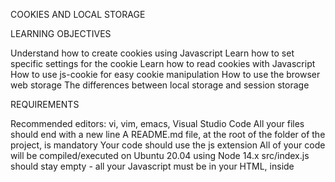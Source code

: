 COOKIES AND LOCAL STORAGE

LEARNING OBJECTIVES

Understand how to create cookies using Javascript
Learn how to set specific settings for the cookie
Learn how to read cookies with Javascript
How to use js-cookie for easy cookie manipulation
How to use the browser web storage
The differences between local storage and session storage

REQUIREMENTS

Recommended editors: vi, vim, emacs, Visual Studio Code
All your files should end with a new line
A README.md file, at the root of the folder of the project, is mandatory
Your code should use the js extension
All of your code will be compiled/executed on Ubuntu 20.04 using Node 14.x
src/index.js should stay empty - all your Javascript must be in your HTML, inside <script> tag

FILES
0. package.json, src/index.js, 0-index.html
1. 1-index.html
2. 2-index.html
3. 3-index.html
4. 4-index.html
5. 5-index.html
6. 6-index.html
7. 7-index.html
